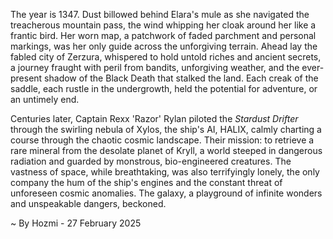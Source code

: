 
The year is 1347.  Dust billowed behind Elara's mule as she navigated the treacherous mountain pass, the wind whipping her cloak around her like a frantic bird.  Her worn map, a patchwork of faded parchment and personal markings, was her only guide across the unforgiving terrain.  Ahead lay the fabled city of Zerzura, whispered to hold untold riches and ancient secrets, a journey fraught with peril from bandits, unforgiving weather, and the ever-present shadow of the Black Death that stalked the land. Each creak of the saddle, each rustle in the undergrowth, held the potential for adventure, or an untimely end.

Centuries later, Captain Rexx 'Razor' Rylan piloted the *Stardust Drifter* through the swirling nebula of Xylos, the ship's AI, HALIX, calmly charting a course through the chaotic cosmic landscape.  Their mission: to retrieve a rare mineral from the desolate planet of Kryll, a world steeped in dangerous radiation and guarded by monstrous, bio-engineered creatures.  The vastness of space, while breathtaking, was also terrifyingly lonely, the only company the hum of the ship's engines and the constant threat of unforeseen cosmic anomalies.  The galaxy, a playground of infinite wonders and unspeakable dangers, beckoned.

~ By Hozmi - 27 February 2025
